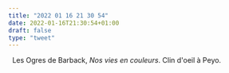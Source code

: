 ```yaml
---
title: "2022 01 16 21 30 54"
date: 2022-01-16T21:30:54+01:00
draft: false
type: "tweet"
---
```

<a href="" class="iconfont icon-music" title="rss"></a> &nbsp; Les Ogres de Barback, *Nos vies en couleurs*. Clin d'oeil à Peyo.
